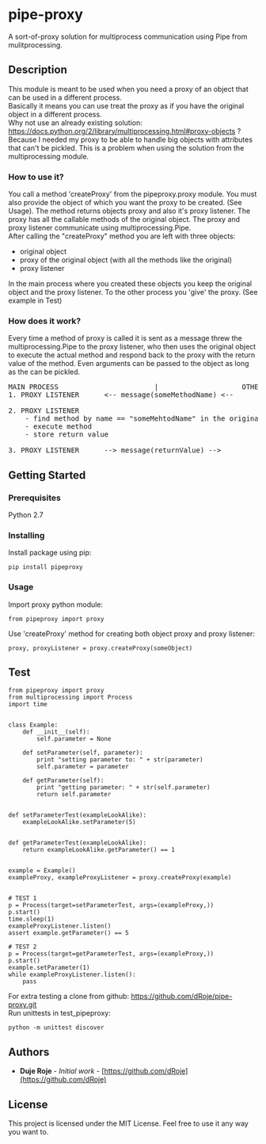 # pipe-proxy

A sort-of-proxy solution for multiprocess communication using Pipe from mulitprocessing. 

## Description

This module is meant to be used when you need a proxy of an object that can be used in a different process.
<br>
Basically it means you can use treat the proxy as if you have the original object in a different process.
<br/> 
Why not use an already existing solution: https://docs.python.org/2/library/multiprocessing.html#proxy-objects ?
<br/>
Because I needed my proxy to be able to handle big objects with attributes that can't be pickled. This is a 
problem when using the solution from the multiprocessing module.

### How to use it?

You call a method 'createProxy' from the pipeproxy.proxy module. You must also provide the object of which you want
the proxy to be created. (See Usage).
The method returns objects proxy and also it's proxy listener. The proxy has all the callable methods of the original
object. The proxy and proxy listener communicate using multiprocessing.Pipe.
<br/>
After calling the "createProxy" method you are left with three objects:
* original object
* proxy of the original object (with all the methods like the original)
* proxy listener

In the main process where you created these objects you keep the original object and the proxy listener. To the other
process you 'give' the proxy. (See example in Test)
<br/>

### How does it work?

Every time a method of proxy is called it is sent as a message threw the multiprocessing.Pipe to the proxy listener, who
then uses the original object to execute the actual method and respond back to the proxy with the return value of the 
method. Even arguments can be passed to the object as long as the can be pickled. 

<pre>
MAIN PROCESS                       |                    OTHER PROCESS
1. PROXY LISTENER      <-- message(someMethodName) <--       PROXY

2. PROXY LISTENER      
    - find method by name == "someMehtodName" in the original object
    - execute method
    - store return value
    
3. PROXY LISTENER      --> message(returnValue) -->         PROXY
</pre>


## Getting Started

### Prerequisites

Python 2.7


### Installing

Install package using pip:

```
pip install pipeproxy
```


### Usage

Import proxy python module:

```
from pipeproxy import proxy
```

Use 'createProxy' method for creating both object proxy and proxy listener:

```
proxy, proxyListener = proxy.createProxy(someObject)
```


## Test

```
from pipeproxy import proxy
from multiprocessing import Process
import time 


class Example:
    def __init__(self):
        self.parameter = None

    def setParameter(self, parameter):
        print "setting parameter to: " + str(parameter)
        self.parameter = parameter

    def getParameter(self):
        print "getting parameter: " + str(self.parameter)
        return self.parameter


def setParameterTest(exampleLookAlike):
    exampleLookAlike.setParameter(5)


def getParameterTest(exampleLookAlike):
    return exampleLookAlike.getParameter() == 1


example = Example()
exampleProxy, exampleProxyListener = proxy.createProxy(example)


# TEST 1
p = Process(target=setParameterTest, args=(exampleProxy,))
p.start()
time.sleep(1)
exampleProxyListener.listen()
assert example.getParameter() == 5

# TEST 2
p = Process(target=getParameterTest, args=(exampleProxy,))
p.start()
example.setParameter(1)
while exampleProxyListener.listen():
    pass

```

For extra testing a clone from github: https://github.com/dRoje/pipe-proxy.git <br/>
Run unittests in test_pipeproxy:

```
python -m unittest discover
```


## Authors

* **Duje Roje** - *Initial work* - [https://github.com/dRoje](https://github.com/dRoje)


## License

This project is licensed under the MIT License. 
Feel free to use it any way you want to.
